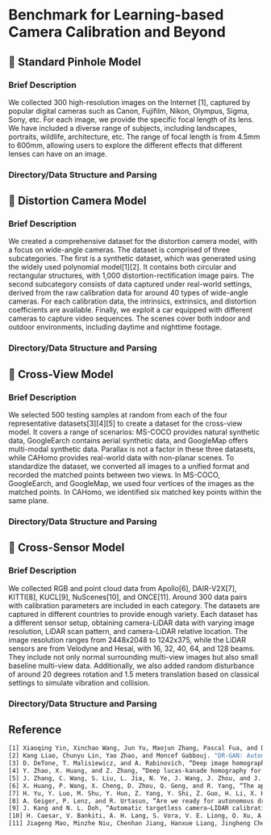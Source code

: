 # Benchmark for Learning-based Camera Calibration and Beyond

## :circus_tent: Standard Pinhole Model 

### Brief Description

We collected 300 high-resolution images on the Internet [1], captured by popular digital cameras such as Canon, Fujifilm, Nikon, Olympus, Sigma, Sony, etc. For each image, we provide the specific focal length of its lens. We have included a diverse range of subjects, including landscapes, portraits, wildlife, architecture, etc. The range of focal length is from 4.5mm to 600mm, allowing users to explore the different effects that different lenses can have on an image.

### Directory/Data Structure and Parsing

## :circus_tent: Distortion Camera Model 

### Brief Description
We created a comprehensive dataset for the distortion camera model, with a focus on wide-angle cameras. The dataset is comprised of three subcategories. The first is a synthetic dataset, which was generated using the widely used polynomial model[1][2]. It contains both circular and rectangular structures, with 1,000 distortion-rectification image pairs. The second subcategory consists of data captured under real-world settings, derived from the raw calibration data for around 40 types of wide-angle cameras. For each calibration data, the intrinsics, extrinsics, and distortion coefficients are available. Finally, we exploit a car equipped with different cameras to capture video sequences. The scenes cover both indoor and outdoor environments, including daytime and nighttime footage.

### Directory/Data Structure and Parsing


## :circus_tent: Cross-View Model

### Brief Description

We selected 500 testing samples at random from each of the four representative datasets[3][4][5] to create a dataset for the cross-view model. It covers a range of scenarios: MS-COCO provides natural synthetic data, GoogleEarch contains aerial synthetic data, and GoogleMap offers multi-modal synthetic data. Parallax is not a factor in these three datasets, while CAHomo provides real-world data with non-planar scenes. To standardize the dataset, we converted all images to a unified format and recorded the matched points between two views. In MS-COCO, GoogleEarch, and GoogleMap, we used four vertices of the images as the matched points. In CAHomo, we identified six matched key points within the same plane.

### Directory/Data Structure and Parsing

## :circus_tent: Cross-Sensor Model

### Brief Description

We collected RGB and point cloud data from Apollo[6], DAIR-V2X[7], KITTI[8], KUCL[9], NuScenes[10], and ONCE[11]. Around 300 data pairs with calibration parameters are included in each category. The datasets are captured in different countries to provide enough variety. Each dataset has a different sensor setup, obtaining camera-LiDAR data with varying image resolution, LiDAR scan pattern, and camera-LiDAR relative location. The image resolution ranges from 2448x2048 to 1242x375, while the LiDAR sensors are from Velodyne and Hesai, with 16, 32, 40, 64, and 128 beams. They include not only normal surrounding multi-view images but also small baseline multi-view data. Additionally, we also added random disturbance of around 20 degrees rotation and 1.5 meters translation based on classical settings to simulate vibration and collision.

### Directory/Data Structure and Parsing



## Reference
```bash
[1] Xiaoqing Yin, Xinchao Wang, Jun Yu, Maojun Zhang, Pascal Fua, and Dacheng Tao. "Fisheyerecnet: A multi-context collaborative deep network for fisheye image rectification." European Conference on Computer Vision (ECCV), 2018.
[2] Kang Liao, Chunyu Lin, Yao Zhao, and Moncef Gabbouj. "DR-GAN: Automatic radial distortion rectification using conditional GAN in real-time." IEEE Transactions on Circuits and Systems for Video Technology, 2019.
[3] D. DeTone, T. Malisiewicz, and A. Rabinovich, “Deep image homography estimation,” arXiv preprint arXiv:1606.03798, 2016.
[4] Y. Zhao, X. Huang, and Z. Zhang, “Deep lucas-kanade homography for multimodal image alignment,” in Proceedings of the IEEE/CVF Conference on Computer Vision and Pattern Recognition (CVPR), 2021.
[5] J. Zhang, C. Wang, S. Liu, L. Jia, N. Ye, J. Wang, J. Zhou, and J. Sun, “Content-aware unsupervised deep homography estimation,” in European Conference on Computer Vision (ECCV), 2020.
[6] X. Huang, P. Wang, X. Cheng, D. Zhou, Q. Geng, and R. Yang, “The apolloscape open dataset for autonomous driving and its application,” IEEE Transactions on Pattern Analysis and Machine Intelligence, 2019.
[7] H. Yu, Y. Luo, M. Shu, Y. Huo, Z. Yang, Y. Shi, Z. Guo, H. Li, X. Hu, J. Yuan et al., “Dair-v2x: A large-scale dataset for vehicle infrastructure cooperative 3d object detection,” in Proceedings of the IEEE/CVF Conference on Computer Vision and Pattern Recognition, 2022.
[8] A. Geiger, P. Lenz, and R. Urtasun, “Are we ready for autonomous driving? the kitti vision benchmark suite,” in Proceedings of the IEEE/CVF Conference on Computer Vision and Pattern Recognition (CVPR), 2012.
[9] J. Kang and N. L. Doh, “Automatic targetless camera–LIDAR calibration by aligning edge with Gaussian mixture model,” Journal of Field Robotics, 2020.
[10] H. Caesar, V. Bankiti, A. H. Lang, S. Vora, V. E. Liong, Q. Xu, A. Krishnan, Y. Pan, G. Baldan, and O. Beijbom, “nuscenes: A multimodal dataset for autonomous driving,” in Proceedings of the IEEE/CVF Conference on Computer Vision and Pattern Recognition (CVPR), 2020.
[11] Jiageng Mao, Minzhe Niu, Chenhan Jiang, Hanxue Liang, Jingheng Chen, Xiaodan Liang, Yamin Li et al. "One million scenes for autonomous driving: Once dataset." arXiv preprint arXiv:2106.11037, 2021.

```
